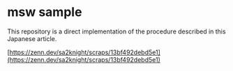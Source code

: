 # msw sample

This repository is a direct implementation of the procedure described in this Japanese article.

[https://zenn.dev/sa2knight/scraps/13bf492debd5e1](https://zenn.dev/sa2knight/scraps/13bf492debd5e1)

